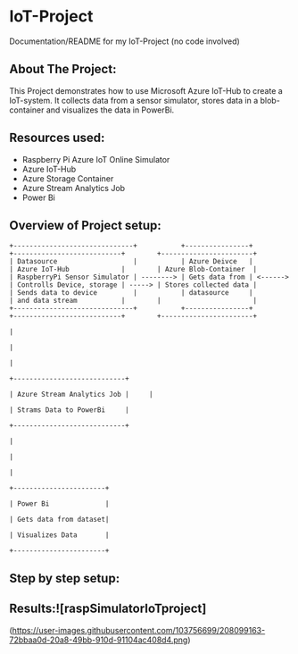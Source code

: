 # IoT-Project
Documentation/README for my IoT-Project (no code involved)

## About The Project:
This Project demonstrates how to use Microsoft Azure IoT-Hub to create a IoT-system.
It collects data from a sensor simulator, stores data in a blob-container and visualizes the data in PowerBi.


## Resources used:
- Raspberry Pi Azure IoT Online Simulator
- Azure IoT-Hub
- Azure Storage Container
- Azure Stream Analytics Job
- Power Bi

## Overview of Project setup:
```
+------------------------------+           +----------------+          +---------------------------+        +-----------------------+
| Datasource                   |           | Azure Deivce   |          | Azure IoT-Hub             |        | Azure Blob-Container  |
| RaspberryPi Sensor Simulator | --------> | Gets data from | <------> | Controlls Device, storage | -----> | Stores collected data |
| Sends data to device         |           | datasource     |          | and data stream           |        |                       |
+------------------------------+           +----------------+          +---------------------------+        +-----------------------+
                                                                                                                         |
                                                                                                                         |
                                                                                                                         |
                                                                                                            +----------------------------+
                                                                                                            | Azure Stream Analytics Job |     |
                                                                                                            | Strams Data to PowerBi     |       
                                                                                                            +----------------------------+
                                                                                                                         |
                                                                                                                         |
                                                                                                                         |
                                                                                                            +-----------------------+
                                                                                                            | Power Bi              |
                                                                                                            | Gets data from dataset|
                                                                                                            | Visualizes Data       |
                                                                                                            +-----------------------+

```
## Step by step setup:



## Results:![raspSimulatorIoTproject]
(https://user-images.githubusercontent.com/103756699/208099163-72bbaa0d-20a8-49bb-910d-91104ac408d4.png)




